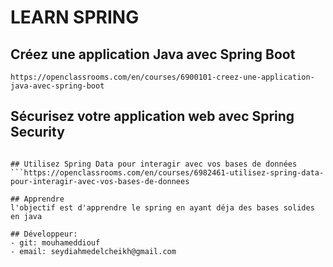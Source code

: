 # LEARN SPRING

## Créez une application Java avec Spring Boot
```https://openclassrooms.com/en/courses/6900101-creez-une-application-java-avec-spring-boot```

## Sécurisez votre application web avec Spring Security
```https://openclassrooms.com/en/courses/7137776-securisez-votre-application-web-avec-spring-security

## Utilisez Spring Data pour interagir avec vos bases de données
```https://openclassrooms.com/en/courses/6982461-utilisez-spring-data-pour-interagir-avec-vos-bases-de-donnees

## Apprendre
l'objectif est d'apprendre le spring en ayant déja des bases solides en java

## Développeur:
- git: mouhameddiouf
- email: seydiahmedelcheikh@gmail.com